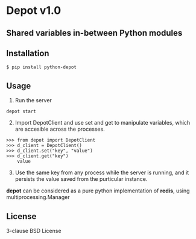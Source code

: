 # Depot v1.0
## Shared variables in-between Python modules


## Installation

```
$ pip install python-depot
```

## Usage
1. Run the server 
```
depot start
```
2. Import DepotClient and use set and get to manipulate variables, which are accesible across the processes.
```
>>> from depot import DepotClient
>>> d_client = DepotClient()
>>> d_client.set("key", "value")
>>> d_client.get("key")
    value
```
3. Use the same key from any process while the server is running, and it persists the value saved from the purticular instance.

__depot__ can be considered as a pure python implementation of __redis__, using multiprocessing.Manager

## License

3-clause BSD License


